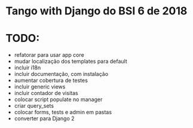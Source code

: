# Tango with Django do BSI 6 de 2018

# TODO:
* refatorar para usar app core
* mudar localização dos templates para default
* incluir i18n
* incluir documentação, com instalação
* aumentar cobertura de testes
* incluir generic views
* incluir contador de visitas
* colocar script populate no manager
* criar query_sets
* colocar forms, tests e admin em pastas
* converter para Django 2




